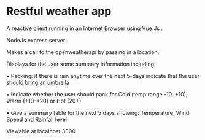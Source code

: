 # Restful weather app
A reactive client running in an Internet Browser using Vue.Js .

NodeJs express server.

Makes a call to the openweatherapi by passing in a location.

Displays for the user some summary information including:

•	Packing: if there is rain anytime over the next 5-days indicate that the user should bring an umbrella

•	Indicate whether the user should pack for Cold (temp range -10..+10), Warm (+10-+20) or Hot (20+)

•	Give a summary table for the next 5 days showing: Temperature, Wind Speed and Rainfall level



Viewable at localhost:3000
